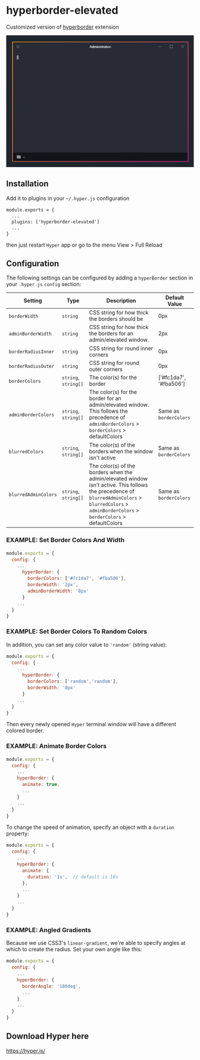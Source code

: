 # hyperborder-elevated
Customized version of [hyperborder](https://github.com/webmatze/hyperborder) extension

![](hyperborder.png?raw=true)

## Installation
Add it to plugins in your `~/.hyper.js` configuration

````
module.exports = {
  ...
  plugins: ['hyperborder-elevated']
  ...
}
````
then just restart `Hyper` app or go to the menu View > Full Reload

## Configuration
The following settings can be configured by adding a `hyperBorder` section in your `.hyper.js` `config` section:

| Setting              | Type                 | Description                                            | Default Value |
|----------------------|----------------------|--------------------------------------------------------|---------------|
| `borderWidth`        | `string`             | CSS string for how thick the borders should be         | 0px           |
| `adminBorderWidth`   | `string`             | CSS string for how thick the borders for an admin/elevated window.         | 2px           |
| `borderRadiusInner`  | `string`             | CSS string for round inner corners                     | 0px           |
| `borderRadiusOuter`  | `string`             | CSS string for round outer corners                     | 0px           |
| `borderColors`       | `string`, `string[]` | The color(s) for the border                            | ['#fc1da7', '#fba506']          |
| `adminBorderColors`  | `string`, `string[]` | The color(s) for the border for an admin/elevated window. This follows the precedence  of `adminBorderColors` > `borderColors` > defaultColors                                    | Same as `borderColors`           |
| `blurredColors`      | `string`, `string[]` | The color(s) of the borders when the window isn't active | Same as `borderColors`           |
| `blurredAdminColors` | `string`, `string[]` | The color(s) of the borders when the admin/elevated window isn't active. This follows the precedence of `blurredAdminColors` > `blurredColors` > `adminBorderColors` > `borderColors` > defaultColors | Same as `borderColors`           |

### EXAMPLE: Set Border Colors And Width

```javascript
module.exports = {
  config: {
    ...
      hyperBorder: {
        borderColors: ['#fc1da7', '#fba506'],
        borderWidth: '2px',
        adminBorderWidth: '8px'
      }
    ...
  }
}
```

### EXAMPLE: Set Border Colors To Random Colors

In addition, you can set any color value to `'random'` (string value):

```javascript
module.exports = {
  config: {
    ...
      hyperBorder: {
        borderColors: ['random','random'],
        borderWidth: '8px'
      }
    ...
  }
}
```

Then every newly opened `Hyper` terminal window will have a different colored border.

### EXAMPLE: Animate Border Colors

```javascript
module.exports = {
  config: {
    ...
    hyperBorder: {
      animate: true,
      ...
    }
    ...
  }
}
```

To change the speed of animation, specify an object with a `duration` property:

```javascript
module.exports = {
  config: {
    ...
    hyperBorder: {
      animate: {
        duration: '1s',  // default is 16s
      },
      ...
    }
    ...
  }
}
```

### EXAMPLE: Angled Gradients
Because we use CSS3's `linear-gradient`, we're able to specify angles at which to create the radius. Set your own angle like this:

```javascript
module.exports = {
  config: {
    ...
    hyperBorder: {
      borderAngle: '180deg',
      ...
    }
    ...
  }
}
```

## Download Hyper here
https://hyper.is/
